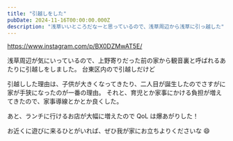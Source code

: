 ```yaml
---
title: "引越しをした"
pubDate: 2024-11-16T00:00:00.000Z
description: "浅草いいところだなーと思っているので、浅草周辺から浅草に引っ越した"
---
```

https://www.instagram.com/p/BX0DZMwAT5E/

浅草周辺が気にいっているので、上野寄りだった前の家から観音裏と呼ばれるあたりに引越しをしました。
台東区内ので引越しだけど

引越しした理由は、子供が大きくなってきたり、二人目が誕生したのでさすがに家が手狭になったのが一番の理由。
それと、育児とか家事にかける負担が増えてきたので、家事導線とかとか良くした。

あと、ランチに行けるお店が大幅に増えたので QoL は爆あがりした！

お近くに遊びに来るひとがいれば、ぜひ我が家にお立ちよりくださいな 😄
